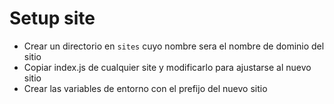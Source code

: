 # Setup site

- Crear un directorio en `sites` cuyo nombre sera el nombre de dominio del sitio
- Copiar index.js de cualquier site y modificarlo para ajustarse al nuevo sitio
- Crear las variables de entorno con el prefijo del nuevo sitio
